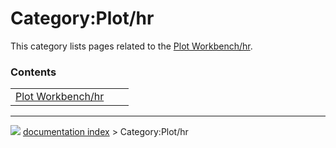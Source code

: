 # Category:Plot/hr
This category lists pages related to the [Plot Workbench/hr](Plot_Workbench/hr.md).

### Contents

|     |     |     |
| --- | --- | --- |
| [Plot Workbench/hr](Plot_Workbench/hr.md) |



---
![](images/Button_right.svg) [documentation index](../README.md) > Category:Plot/hr
